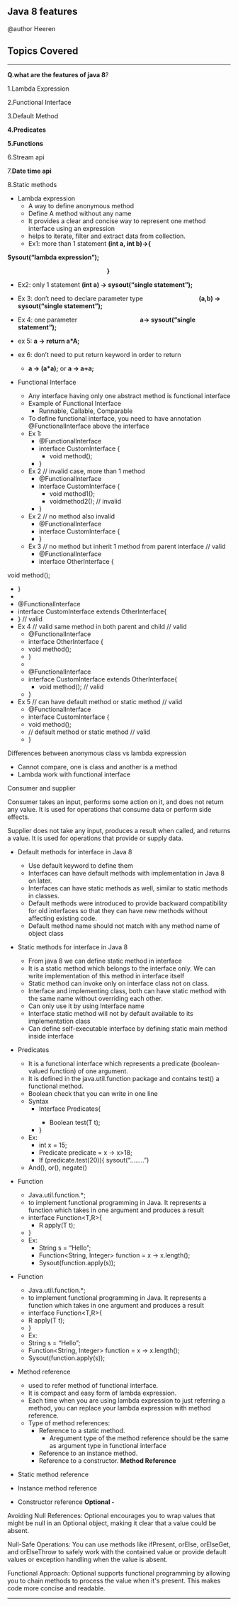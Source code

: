 ## Java 8 features

 @author Heeren

 **Topics Covered**
--------------
    
--------------

**Q.what are the features of java 8**?

1.Lambda Expression

2.Functional Interface

3.Default Method

**4.Predicates**

**5.Functions**

6.Stream api

7.**Date time api**

8.Static methods

-   Lambda expression
    -   A way to define anonymous method
    -   Define A method without any name
    -   It provides a clear and concise way to represent one method interface using an expression
    -   helps to iterate, filter and extract data from collection.
    -   Ex1: more than 1 statement
**(int a, int b)->{**

**Sysout(“lambda expression”);**

                                                         **}**

-   Ex2: only 1 statement
**(int a) -> sysout(“single statement”);**

-   Ex 3: don’t need to declare parameter type
                               **(a,b) -> sysout(“single statement”);**

-   Ex 4: one parameter
                                   **a-> sysout(“single statement”);**

-   ex 5:
**a -> return a\*A;**

-   ex 6: don’t need to put return keyword in order to return
    -   **a -> (a\*a);** or **a -> a+a;**
-   Functional Interface
    -   Any interface having only one abstract method is functional interface
    -   Example of Functional Interface
        -   Runnable, Callable, Comparable
    -   To define functional interface, you need to have annotation @FunctionalInterface above the interface
    -   Ex 1:
        -   @FunctionalInterface
        -   interface CustomInterface {
            -   void method();
        -   }
    -   Ex 2 // invalid case, more than 1 method
        -   @FunctionalInterface
        -   interface CustomInterface {
            -   void method1();
            -   voidmethod2(); // invalid
        -   }
    -   Ex 2 // no method also invalid
        -   @FunctionalInterface
        -   interface CustomInterface {
        -   }
    -   Ex 3 // no method but inherit 1 method from parent interface // valid
        -   @FunctionalInterface
        -   interface OtherInterface {

void method();

-   }
-
-   @FunctionalInterface
-   interface CustomInterface extends OtherInterface{
-   } // valid
-   Ex 4 // valid same method in both parent and child // valid
    -   @FunctionalInterface
    -   interface OtherInterface {
    -   void method();
    -   }
    -
    -   @FunctionalInterface
    -   interface CustomInterface extends OtherInterface{
        -   void method(); // valid
    -   }
-   Ex 5 // can have default method or static method // valid
    -   @FunctionalInterface
    -   interface CustomInterface {
    -   void method();
    -   // default method or static method // valid
    -   }

Differences between anonymous class vs lambda expression

-   Cannot compare, one is class and another is a method
-   Lambda work with functional interface

Consumer and supplier

Consumer takes an input, performs some action on it, and does not return any value. It is used for operations that consume data or perform side effects.

Supplier does not take any input, produces a result when called, and returns a value. It is used for operations that provide or supply data.

-   Default methods for interface in Java 8
    -   Use default keyword to define them
    -   Interfaces can have default methods with implementation in Java 8 on later.
    -   Interfaces can have static methods as well, similar to static methods in classes.
    -   Default methods were introduced to provide backward compatibility for old interfaces so that they can have new methods without affecting existing code.
    -   Default method name should not match with any method name of object class
-   Static methods for interface in Java 8
    -   From java 8 we can define static method in interface
    -   It is a static method which belongs to the interface only. We can write implementation of this method in interface itself
    -   Static method can invoke only on interface class not on class.
    -   Interface and implementing class, both can have static method with the same name without overriding each other.
    -   Can only use it by using Interface name
    -   Interface static method will not by default available to its implementation class
    -   Can define self-executable interface by defining static main method inside interface
-   Predicates
    -   It is a functional interface which represents a predicate (boolean-valued function) of one argument.
    -   It is defined in the java.util.function package and contains test() a functional method.
    -   Boolean check that you can write in one line
    -   Syntax
        -   Interface Predicates<T>{
            -   Boolean test(T t);
        -   }
    -   Ex:
        -   int x = 15;
        -   Predicate<Integer> predicate = x -> x>18;
        -   If (predicate.test(20)){ sysout(“……..”)
    -   And(), or(), negate()
-   Function
    -   Java.util.function.\*;
    -   to implement functional programming in Java. It represents a function which takes in one argument and produces a result
    -   interface Function<T,R>{
        -   R apply(T t);
    -   }
    -   Ex:
        -   String s = “Hello”;
        -   Function<String, Integer> function = x -> x.length();
        -   Sysout(function.apply(s));
-   Function
    -   Java.util.function.\*;
    -   to implement functional programming in Java. It represents a function which takes in one argument and produces a result
    -   interface Function<T,R>{
    -   R apply(T t);
    -   }
    -   Ex:
    -   String s = “Hello”;
    -   Function<String, Integer> function = x -> x.length();
    -   Sysout(function.apply(s));
-   Method reference
    -   used to refer method of functional interface.
    -   It is compact and easy form of lambda expression.
    -   Each time when you are using lambda expression to just referring a method, you can replace your lambda expression with method reference.
    -   Type of method references:
        -   Reference to a static method.
            -   Aregument type of the method reference should be the same as argument type in functional interface
        -   Reference to an instance method.
        -   Reference to a constructor.
**Method Reference**

-   Static method reference
-   Instance method reference
-   Constructor reference
**Optional -**

Avoiding Null References: Optional encourages you to wrap values that might be null in an Optional object, making it clear that a value could be absent.

Null-Safe Operations: You can use methods like ifPresent, orElse, orElseGet, and orElseThrow to safely work with the contained value or provide default values or exception handling when the value is absent.

Functional Approach: Optional supports functional programming by allowing you to chain methods to process the value when it's present. This makes code more concise and readable.

---
